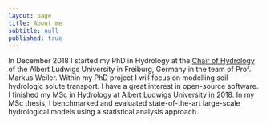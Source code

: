 ```yaml
---
layout: page
title: About me
subtitle: null
published: true
---
```


In December 2018 I started my PhD in Hydrology at the [Chair of Hydrology](http://www.hydro.uni-freiburg.de/) of the Albert Ludwigs University in Freiburg, Germany in the team of Prof. Markus Weiler. Within my PhD project I will focus on modelling soil hydrologic solute transport. I have a great interest in open-source software.
I finished my MSc in Hydrology at Albert Ludwigs University in 2018. In my MSc thesis, I benchmarked and evaluated state-of-the-art large-scale hydrological models using a statistical analysis approach.
